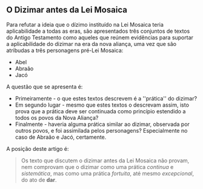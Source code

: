 ## O Dizimar antes da Lei Mosaica ##

Para refutar a ideia que o dízimo instituído na Lei Mosaica teria aplicabilidade a todas as eras, são apresentados três conjuntos de textos do Antigo Testamento como aqueles que reúnem evidências para suportar a aplicabilidade do dizimar na era da nova aliança, uma vez que são atribudas a três personagens pré-Lei Mosaica:

* Abel
* Abraão
* Jacó

A questão que se apresenta é:

* Primeiramente - o que estes textos descrevem é a ''prática'' do dizimar?
* Em segundo lugar - mesmo que estes textos o descrevam assim, isto prova que a prática deve ser continuada como princípio estendido a todos os povos da Nova Aliança?
* Finalmente - haveria alguma prática similar ao dizimar, observada por outros povos, e foi assimilada pelos personagens?  Especialmente no caso de Abraão e Jacó, certamente.

A posição deste artigo é:

> Os texto que discutem o dizimar antes da Lei Mosaica não provam, nem comprovam que o dizimar como uma prática *continua* e *sistemática*, mas como uma prática *fortuita*, até mesmo *excepcional*, do ato de **dar**.
